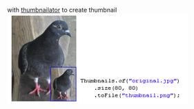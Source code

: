 with [thumbnailator](https://github.com/coobird/thumbnailator) to create thumbnail
![thumbanil example from thumbnailator](src/main/resources/thumbnail-example.png)